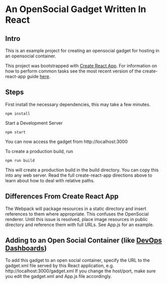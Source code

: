 # An OpenSocial Gadget Written In React
## Intro
This is an example project for creating an opensocial gadget for hosting in an opensocial container.

This project was bootstrapped with [Create React App](https://github.com/facebookincubator/create-react-app).
For information on how to perform common tasks see the most recent version of the create-react-app guide [here](https://github.com/facebookincubator/create-react-app/blob/master/packages/react-scripts/template/README.md).

## Steps 
First install the necessary dependencies, this may take a few minutes.
```
npm install
```

Start a Development Server
```
npm start
```
You can now access the gadget from http://localhost:3000

To create a production build, run
```
npm run build
```
This will create a production build in the build directory. You can copy this into any web server. Read the full create-react-app directions above to learn about how to deal with relative paths.

## Differences From Create React App
The Webpack will package resources in a static directory and insert references to them where appropriate. This confuses the OpenSocial renderer. Until this issue is resolved, place image resources in public directory and reference them with full URLs. See App.js for an example.

## Adding to an Open Social Container (like [DevOps Dashboards](http://www.cccqcommunity.com/dashboard_beta.html))
To add this gadget to an open social container, specify the URL to the gadget.xml file served by this React application, e.g.
http://localhost:3000/gadget.xml
If you change the host/port, make sure you edit the gadget.xml and App.js file accordingly.
